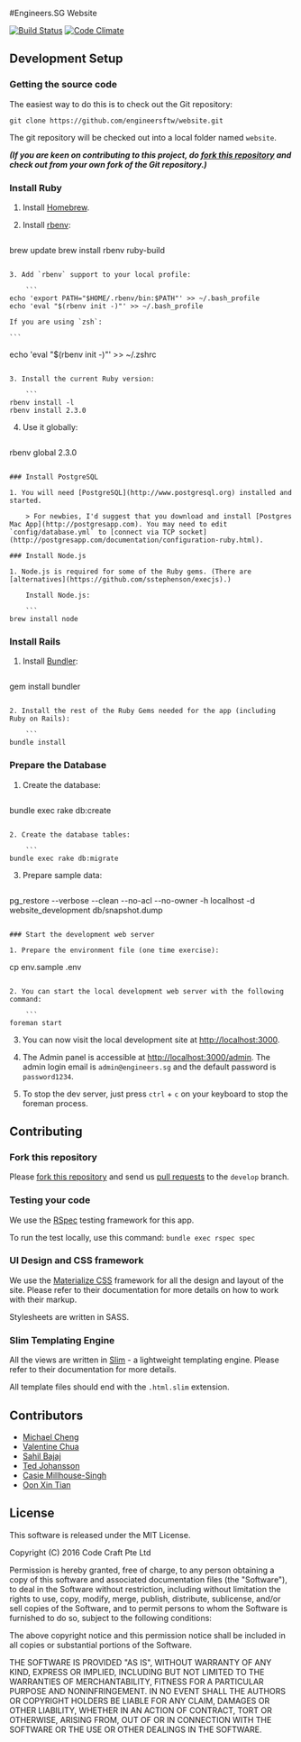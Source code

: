 #Engineers.SG Website

[![Build Status](https://travis-ci.org/engineersftw/website.svg?branch=develop)](https://travis-ci.org/engineersftw/website)
[![Code Climate](https://codeclimate.com/github/engineersftw/website/badges/gpa.svg)](https://codeclimate.com/github/engineersftw/website)

## Development Setup

### Getting the source code

The easiest way to do this is to check out the Git repository:

```
git clone https://github.com/engineersftw/website.git
```

The git repository will be checked out into a local folder named `website`.

***(If you are keen on contributing to this project, do [fork this repository](https://help.github.com/articles/fork-a-repo/) and check out from your own fork of the Git repository.)***

### Install Ruby

1. Install [Homebrew](http://brew.sh).

2. Install [rbenv](https://github.com/rbenv/rbenv):

	```
brew update
brew install rbenv ruby-build
```

3. Add `rbenv` support to your local profile:

	```
echo 'export PATH="$HOME/.rbenv/bin:$PATH"' >> ~/.bash_profile
echo 'eval "$(rbenv init -)"' >> ~/.bash_profile
```

	If you are using `zsh`:

	```
echo 'eval "$(rbenv init -)"' >> ~/.zshrc
```

3. Install the current Ruby version:

	```
rbenv install -l
rbenv install 2.3.0
```

4. Use it globally:

	```
rbenv global 2.3.0
```

### Install PostgreSQL

1. You will need [PostgreSQL](http://www.postgresql.org) installed and started.

	> For newbies, I'd suggest that you download and install [Postgres Mac App](http://postgresapp.com). You may need to edit `config/database.yml` to [connect via TCP socket](http://postgresapp.com/documentation/configuration-ruby.html).

### Install Node.js

1. Node.js is required for some of the Ruby gems. (There are [alternatives](https://github.com/sstephenson/execjs).)

	Install Node.js:

	```
brew install node
```

### Install Rails

1. Install [Bundler](http://bundler.io/):

	```
gem install bundler
```

2. Install the rest of the Ruby Gems needed for the app (including Ruby on Rails):

	```
bundle install
```

### Prepare the Database


1. Create the database:

	```
bundle exec rake db:create
```

2. Create the database tables:

	```
bundle exec rake db:migrate
```

3. Prepare sample data:

	```
pg_restore --verbose --clean --no-acl --no-owner -h localhost -d website_development db/snapshot.dump
```

### Start the development web server

1. Prepare the environment file (one time exercise):

  ```
cp env.sample .env
```

2. You can start the local development web server with the following command:

	```
foreman start
```

3. You can now visit the local development site at [http://localhost:3000](http://localhost:3000).

4. The Admin panel is accessible at [http://localhost:3000/admin](http://localhost:3000/admin). The admin login email is `admin@engineers.sg` and the default password is `password1234`.

5. To stop the dev server, just press `ctrl` + `c` on your keyboard to stop the foreman process.

## Contributing

### Fork this repository

Please [fork this repository](https://help.github.com/articles/fork-a-repo/) and send us [pull requests](https://help.github.com/articles/using-pull-requests/) to the `develop` branch.

### Testing your code

We use the [RSpec](http://rspec.info) testing framework for this app.

To run the test locally, use this command: `bundle exec rspec spec`

### UI Design and CSS framework

We use the [Materialize CSS](http://materializecss.com) framework for all the design and layout of the site. Please refer to their documentation for more details on how to work with their markup.

Stylesheets are written in SASS.

### Slim Templating Engine

All the views are written in [Slim](http://slim-lang.com) - a lightweight templating engine. Please refer to their documentation for more details.

All template files should end with the `.html.slim` extension.

## Contributors

- [Michael Cheng](https://gidthub.com/miccheng)
- [Valentine Chua](https://github.com/valentine)
- [Sahil Bajaj](https://github.com/spinningarrow)
- [Ted Johansson](https://github.com/drenmi)
- [Casie Millhouse-Singh](https://github.com/casielane)
- [Oon Xin Tian](https://github.com/oxtian)

## License

This software is released under the MIT License.

Copyright (C) 2016 Code Craft Pte Ltd

Permission is hereby granted, free of charge, to any person obtaining a copy of this software and associated documentation files (the "Software"), to deal in the Software without restriction, including without limitation the rights to use, copy, modify, merge, publish, distribute, sublicense, and/or sell copies of the Software, and to permit persons to whom the Software is furnished to do so, subject to the following conditions:

The above copyright notice and this permission notice shall be included in all copies or substantial portions of the Software.

THE SOFTWARE IS PROVIDED "AS IS", WITHOUT WARRANTY OF ANY KIND, EXPRESS OR IMPLIED, INCLUDING BUT NOT LIMITED TO THE WARRANTIES OF MERCHANTABILITY, FITNESS FOR A PARTICULAR PURPOSE AND NONINFRINGEMENT. IN NO EVENT SHALL THE AUTHORS OR COPYRIGHT HOLDERS BE LIABLE FOR ANY CLAIM, DAMAGES OR OTHER LIABILITY, WHETHER IN AN ACTION OF CONTRACT, TORT OR OTHERWISE, ARISING FROM, OUT OF OR IN CONNECTION WITH THE SOFTWARE OR THE USE OR OTHER DEALINGS IN THE SOFTWARE.
